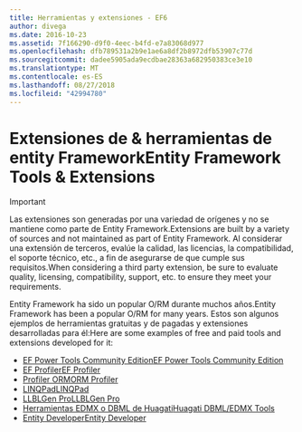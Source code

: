```yaml
---
title: Herramientas y extensiones - EF6
author: divega
ms.date: 2016-10-23
ms.assetid: 7f166290-d9f0-4eec-b4fd-e7a83068d977
ms.openlocfilehash: dfb789531a2b9e1ae6a8df2b8972dfb53907c77d
ms.sourcegitcommit: dadee5905ada9ecdbae28363a682950383ce3e10
ms.translationtype: MT
ms.contentlocale: es-ES
ms.lasthandoff: 08/27/2018
ms.locfileid: "42994780"
---
```

# <a name="entity-framework-tools--extensions"></a><span data-ttu-id="2afe0-102">Extensiones de & herramientas de entity Framework</span><span class="sxs-lookup"><span data-stu-id="2afe0-102">Entity Framework Tools & Extensions</span></span>
> [!IMPORTANT]  
> <span data-ttu-id="2afe0-103">Las extensiones son generadas por una variedad de orígenes y no se mantiene como parte de Entity Framework.</span><span class="sxs-lookup"><span data-stu-id="2afe0-103">Extensions are built by a variety of sources and not maintained as part of Entity Framework.</span></span> <span data-ttu-id="2afe0-104">Al considerar una extensión de terceros, evalúe la calidad, las licencias, la compatibilidad, el soporte técnico, etc., a fin de asegurarse de que cumple sus requisitos.</span><span class="sxs-lookup"><span data-stu-id="2afe0-104">When considering a third party extension, be sure to evaluate quality, licensing, compatibility, support, etc. to ensure they meet your requirements.</span></span>

<span data-ttu-id="2afe0-105">Entity Framework ha sido un popular O/RM durante muchos años.</span><span class="sxs-lookup"><span data-stu-id="2afe0-105">Entity Framework has been a popular O/RM for many years.</span></span> <span data-ttu-id="2afe0-106">Estos son algunos ejemplos de herramientas gratuitas y de pagadas y extensiones desarrolladas para él:</span><span class="sxs-lookup"><span data-stu-id="2afe0-106">Here are some examples of free and paid tools and extensions developed for it:</span></span>    

- [<span data-ttu-id="2afe0-107">EF Power Tools Community Edition</span><span class="sxs-lookup"><span data-stu-id="2afe0-107">EF Power Tools Community Edition</span></span>](https://marketplace.visualstudio.com/items?itemName=ErikEJ.EntityFramework6PowerToolsCommunityEdition)
- [<span data-ttu-id="2afe0-108">EF Profiler</span><span class="sxs-lookup"><span data-stu-id="2afe0-108">EF Profiler</span></span>](https://efprof.com)  
- [<span data-ttu-id="2afe0-109">Profiler ORM</span><span class="sxs-lookup"><span data-stu-id="2afe0-109">ORM Profiler</span></span>](https://www.ormprofiler.com)  
- [<span data-ttu-id="2afe0-110">LINQPad</span><span class="sxs-lookup"><span data-stu-id="2afe0-110">LINQPad</span></span>](https://www.linqpad.net)  
- [<span data-ttu-id="2afe0-111">LLBLGen Pro</span><span class="sxs-lookup"><span data-stu-id="2afe0-111">LLBLGen Pro</span></span>](https://www.llblgen.com)  
- [<span data-ttu-id="2afe0-112">Herramientas EDMX o DBML de Huagati</span><span class="sxs-lookup"><span data-stu-id="2afe0-112">Huagati DBML/EDMX Tools</span></span>](https://www.huagati.com/dbmltools)  
- [<span data-ttu-id="2afe0-113">Entity Developer</span><span class="sxs-lookup"><span data-stu-id="2afe0-113">Entity Developer</span></span>](https://www.devart.com/entitydeveloper)  
